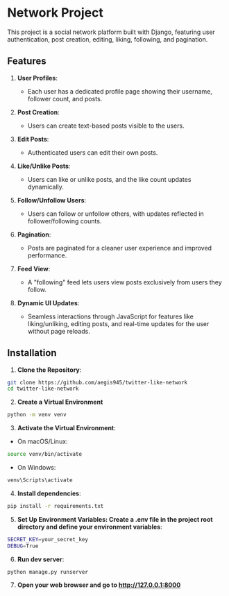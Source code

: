 # Network Project

This project is a social network platform built with Django, featuring user authentication, post creation, editing, liking, following, and pagination.

## Features

1. **User Profiles**: 
   - Each user has a dedicated profile page showing their username, follower count, and posts.

2. **Post Creation**: 
   - Users can create text-based posts visible to the users.

3. **Edit Posts**: 
   - Authenticated users can edit their own posts.

4. **Like/Unlike Posts**: 
   - Users can like or unlike posts, and the like count updates dynamically.

5. **Follow/Unfollow Users**: 
   - Users can follow or unfollow others, with updates reflected in follower/following counts.

6. **Pagination**: 
   - Posts are paginated for a cleaner user experience and improved performance.

7. **Feed View**: 
   - A "following" feed lets users view posts exclusively from users they follow.

8. **Dynamic UI Updates**: 
   - Seamless interactions through JavaScript for features like liking/unliking, editing posts, and real-time updates for the user without page reloads.

## Installation
1. **Clone the Repository**:
```bash
git clone https://github.com/aegis945/twitter-like-network
cd twitter-like-network
```
2. **Create a Virtual Environment**
```bash
python -m venv venv
```
3. **Activate the Virtual Environment**:
   
  - On macOS/Linux:
```bash
source venv/bin/activate
```
  - On Windows: 
```bash
venv\Scripts\activate
```
4. **Install dependencies**:
```bash
pip install -r requirements.txt
```
5. **Set Up Environment Variables: Create a .env file in the project root directory and define your environment variables**:
```bash
SECRET_KEY=your_secret_key
DEBUG=True
```
6. **Run dev server**:
```bash
python manage.py runserver
```
7. **Open your web browser and go to http://127.0.0.1:8000**
